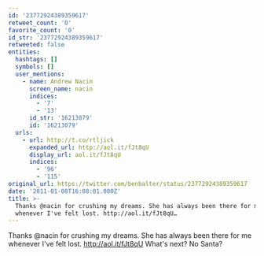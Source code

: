 ```yaml
---
id: '23772924389359617'
retweet_count: '0'
favorite_count: '0'
id_str: '23772924389359617'
retweeted: false
entities:
  hashtags: []
  symbols: []
  user_mentions:
    - name: Andrew Nacin
      screen_name: nacin
      indices:
        - '7'
        - '13'
      id_str: '16213079'
      id: '16213079'
  urls:
    - url: http://t.co/rtljick
      expanded_url: http://aol.it/fJt8qU
      display_url: aol.it/fJt8qU
      indices:
        - '96'
        - '115'
original_url: https://twitter.com/benbalter/status/23772924389359617
date: '2011-01-08T16:08:01.000Z'
title: >-
  Thanks @nacin for crushing my dreams. She has always been there for me
  whenever I've felt lost. http://aol.it/fJt8qU…
---
```


Thanks @nacin for crushing my dreams. She has always been there for me whenever I've felt lost. http://aol.it/fJt8qU  What's next? No Santa?